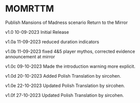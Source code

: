 # MOMRTTM
 Publish Mansions of Madness scenario Return to the Mirror

v1.0  10-09-2023 Initial Release

v1.0a 11-09-2023 reduced duration indicators

v1.0b 11-09-2023 fixed 4&5 player mythos, corrected evidence announcement at mirror

v1.0c 09-10-2023 Made the introduction warning more explicit.

v1.0d 20-10-2023 Added Polish Translation by sircohen.

v1.0e 22-10-2023 Updated Polish Translation by sircohen.

v1.0f 27-10-2023 Updated Polish Translation by sircohen.
